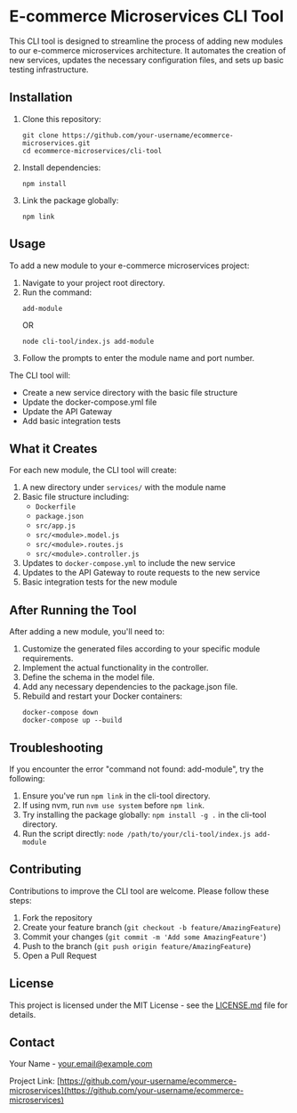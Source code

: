 # E-commerce Microservices CLI Tool

This CLI tool is designed to streamline the process of adding new modules to our e-commerce microservices architecture. It automates the creation of new services, updates the necessary configuration files, and sets up basic testing infrastructure.

## Installation

1. Clone this repository:
   ```
   git clone https://github.com/your-username/ecommerce-microservices.git
   cd ecommerce-microservices/cli-tool
   ```

2. Install dependencies:
   ```
   npm install
   ```

3. Link the package globally:
   ```
   npm link
   ```

## Usage

To add a new module to your e-commerce microservices project:

1. Navigate to your project root directory.
2. Run the command:
   ```
   add-module
   ```
   OR
   ```
   node cli-tool/index.js add-module
   ```
3. Follow the prompts to enter the module name and port number.

The CLI tool will:
- Create a new service directory with the basic file structure
- Update the docker-compose.yml file
- Update the API Gateway
- Add basic integration tests

## What it Creates

For each new module, the CLI tool will create:

1. A new directory under `services/` with the module name
2. Basic file structure including:
   - `Dockerfile`
   - `package.json`
   - `src/app.js`
   - `src/<module>.model.js`
   - `src/<module>.routes.js`
   - `src/<module>.controller.js`
3. Updates to `docker-compose.yml` to include the new service
4. Updates to the API Gateway to route requests to the new service
5. Basic integration tests for the new module

## After Running the Tool

After adding a new module, you'll need to:

1. Customize the generated files according to your specific module requirements.
2. Implement the actual functionality in the controller.
3. Define the schema in the model file.
4. Add any necessary dependencies to the package.json file.
5. Rebuild and restart your Docker containers:
   ```
   docker-compose down
   docker-compose up --build
   ```

## Troubleshooting

If you encounter the error "command not found: add-module", try the following:

1. Ensure you've run `npm link` in the cli-tool directory.
2. If using nvm, run `nvm use system` before `npm link`.
3. Try installing the package globally: `npm install -g .` in the cli-tool directory.
4. Run the script directly: `node /path/to/your/cli-tool/index.js add-module`

## Contributing

Contributions to improve the CLI tool are welcome. Please follow these steps:

1. Fork the repository
2. Create your feature branch (`git checkout -b feature/AmazingFeature`)
3. Commit your changes (`git commit -m 'Add some AmazingFeature'`)
4. Push to the branch (`git push origin feature/AmazingFeature`)
5. Open a Pull Request

## License

This project is licensed under the MIT License - see the [LICENSE.md](LICENSE.md) file for details.

## Contact

Your Name - your.email@example.com

Project Link: [https://github.com/your-username/ecommerce-microservices](https://github.com/your-username/ecommerce-microservices)